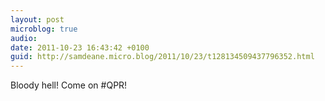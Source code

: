 ```yaml
---
layout: post
microblog: true
audio: 
date: 2011-10-23 16:43:42 +0100
guid: http://samdeane.micro.blog/2011/10/23/t128134509437796352.html
---
```

Bloody hell! Come on #QPR!
